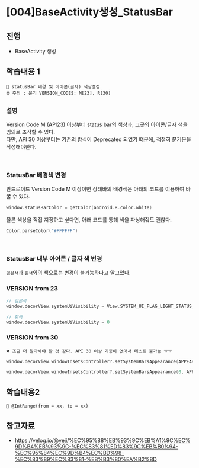# [004]BaseActivity생성_StatusBar
## 진행
- BaseActivity 생성

## 학습내용 1
```
📌 statusBar 배경 및 아이콘(글자) 색상설정 
⛔ 주의 : 분기 VERSION_CODES: M[23], R[30]
```

### 설명
Version Code M (API23) 이상부터 status bar의 색상과, 그곳의 아이콘/글자 색을 임의로 조작할 수 있다.  
다만, API 30 이상부터는 기존의 방식이 Deprecated 되었기 떄문에, 적절히 분기문을 작성해야한다.

<br>


### StatusBar 배경색 변경
안드로이드 Version Code M 이상이면 상태바의 배경색은 아래의 코드를 이용하여 바꿀 수 있다.
```kotlin
window.statusBarColor = getColor(android.R.color.white)
```
물론 색상을 직접 지정하고 싶다면, 아래 코드를 통해 색을 파싱해줘도 괜찮다.
```kotlin
Color.parseColor("#FFFFFF")
```

<br>

### StatusBar 내부 아이콘 / 글자 색 변경
`검은색`과 `흰색`외의 색으로는 변경이 불가능하다고 알고있다.

### VERSION from 23
```kotlin
// 검은색
window.decorView.systemUiVisibility = View.SYSTEM_UI_FLAG_LIGHT_STATUS_BAR

// 흰색
window.decorView.systemUiVisibility = 0
```
### VERSION from 30
```
❌ 조금 더 알아봐야 할 것 같다. API 30 이상 기종이 없어서 테스트 불가능 ㅠㅠ
```
```kotlin
window.decorView.windowInsetsController?.setSystemBarsAppearance(APPEARANCE_LIGHT_STATUS_BARS, APPEARANCE_LIGHT_STATUS_BARS)

window.decorView.windowInsetsController?.setSystemBarsAppearance(0, APPEARANCE_LIGHT_STATUS_BARS)
```

## 학습내용2
```
📌 @IntRange(from = xx, to = xx)
```

## 참고자료
- https://velog.io/@yeji/%EC%95%88%EB%93%9C%EB%A1%9C%EC%9D%B4%EB%93%9C-%EC%83%81%ED%83%9C%EB%B0%94-%EC%95%84%EC%9D%B4%EC%BD%98-%EC%83%89%EC%83%81-%EB%B3%80%EA%B2%BD
